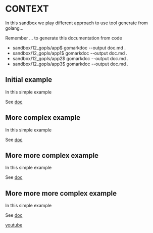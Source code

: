 # CONTEXT
In this sandbox we play different approach to use tool generate from golang...

Remember ... to generate this documentation from code
- sandbox/12_gopls/app$ gomarkdoc --output doc.md .
- sandbox/12_gopls/app1$ gomarkdoc --output doc.md .
- sandbox/12_gopls/app2$ gomarkdoc --output doc.md .
- sandbox/12_gopls/app3$ gomarkdoc --output doc.md .

## Initial example
In this simple example

See [doc](app/doc.md)

## More complex example
In this simple example

See [doc](app1/doc.md)

## More more complex example
In this simple example

See [doc](app2/doc.md)

## More more more complex example
In this simple example

See [doc](app3/doc.md)


[youtube](...)
